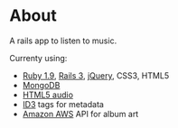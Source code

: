 # About
A rails app to listen to music.

Currenty using:
* [Ruby 1.9](http://www.ruby-lang.org/), [Rails 3](http://rubyonrails.org/), [jQuery](http://jquery.com/), CSS3, HTML5
* [MongoDB](http://www.mongodb.org/)
* [HTML5 audio](http://diveintohtml5.org/) 
* [ID3](https://github.com/moumar/ruby-mp3info) tags for metadata
* [Amazon AWS](http://aws.amazon.com/) API for album art

